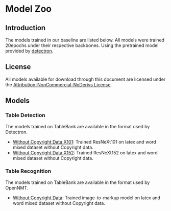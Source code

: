 # Model Zoo

## Introduction

The models trained in our baseline are listed below. All models were trained 20epochs under their respective backbones. Using the pretrained model provided by [detectron](https://github.com/facebookresearch/Detectron/blob/master/MODEL_ZOO.md).


## License

All models available for download through this document are licensed under the [Attribution-NonCommercial-NoDerivs License](https://creativecommons.org/licenses/by-nc-nd/4.0/).

## Models

### Table Detection 
The models trained on TableBank are available in the format used by Detectron. 

- [Without Copyright Data X101](https://conversationhub.blob.core.windows.net/tablebank/model_zoo/Without_copyright/X101/model_final.pkl): Trained ResNeXt101 on latex and word mixed dataset without Copyright data.
- [Without Copyright Data X152](https://conversationhub.blob.core.windows.net/tablebank/model_zoo/Without_copyright/X152/model_final.pkl): Trained ResNeXt152 on latex and word mixed dataset without Copyright data.

### Table Recognition
The models trained on TableBank are available in the format used by OpenNMT. 

- [Without Copyright Data](https://conversationhub.blob.core.windows.net/tablebank/model_zoo/Recognition_all_without_copyright/model.pt): Trained image-to-markup model on latex and word mixed dataset without Copyright data.